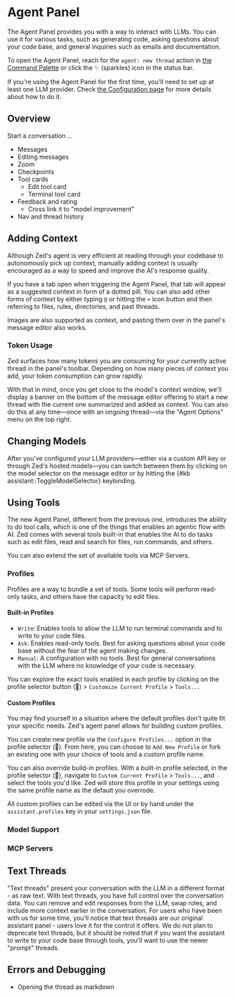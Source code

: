 # Agent Panel

The Agent Panel provides you with a way to interact with LLMs.
You can use it for various tasks, such as generating code, asking questions about your code base, and general inquiries such as emails and documentation.

To open the Agent Panel, reach for the `agent: new thread` action in [the Command Palette](./getting-started#command-palette) or click the ✨ (sparkles) icon in the status bar.

If you're using the Agent Panel for the first time, you'll need to set up at least one LLM provider.
Check [the Configuration page](./configuration.md) for more details about how to do it.

## Overview

Start a conversation ...

- Messages
- Editing messages
- Zoom
- Checkpoints
- Tool cards
  - Edit tool card
  - Terminal tool card
- Feedback and rating
  - Cross link it to "model improvement"
- Nav and thread history

## Adding Context

Although Zed's agent is very efficient at reading through your codebase to autonomously pick up context, manually adding context is usually encouraged as a way to speed and improve the AI's response quality.

If you have a tab open when triggering the Agent Panel, that tab will appear as a suggested context in form of a dotted pill.
You can also add other forms of context by either typing `@` or hitting the `+` icon button and then referring to files, rules, directories, and past threads.

Images are also supported as context, and pasting them over in the panel's message editor also works.

### Token Usage

Zed surfaces how many tokens you are consuming for your currently active thread in the panel's toolbar.
Depending on how many pieces of context you add, your token consumption can grow rapidly.

With that in mind, once you get close to the model's context window, we'll display a banner on the bottom of the message editor offering to start a new thread with the current one summarized and added as context.
You can also do this at any time—once with an ongoing thread—via the "Agent Options" menu on the top right.

## Changing Models

After you've configured your LLM providers—either via a custom API key or through Zed's hosted models—you can switch between them by clicking on the model selector on the message editor or by hitting the {#kb assistant::ToggleModelSelector} keybinding.

## Using Tools

The new Agent Panel, different from the previous one, introduces the ability to do tool calls, which is one of the things that enables an agentic flow with AI.
Zed comes with several tools built-in that enables the AI to do tasks such as edit files, read and search for files, run commands, and others.

You can also extend the set of available tools via MCP Servers.

### Profiles

Profiles are a way to bundle a set of tools.
Some tools will perform read-only tasks, and others have the capacity to edit files.

#### Built-in Profiles

- `Write`: Enables tools to allow the LLM to run terminal commands and to write to your code files.
- `Ask`: Enables read-only tools. Best for asking questions about your code base without the fear of the agent making changes.
- `Manual`: A configuration with no tools. Best for general conversations with the LLM where no knowledge of your code is necessary.

You can explore the exact tools enabled in each profile by clicking on the profile selector button (💬) > `Customize Current Profile` > `Tools...`

#### Custom Profiles

You may find yourself in a situation where the default profiles don't quite fit your specific needs. Zed's agent panel allows for building custom profiles.

You can create new profile via the `Configure Profiles...` option in the profile selector (💬).
From here, you can choose to `Add New Profile` or fork an existing one with your choice of tools and a custom profile name.

You can also override build-in profiles.
With a built-in profile selected, in the profile selector (💬), navigate to `Custom Current Profile` > `Tools...`, and select the tools you'd like.
Zed will store this profile in your settings using the same profile name as the default you overrode.

All custom profiles can be edited via the UI or by hand under the `assistant.profiles` key in your `settings.json` file.

### Model Support

### MCP Servers

## Text Threads

"Text threads" present your conversation with the LLM in a different format - as raw text.
With text threads, you have full control over the conversation data.
You can remove and edit responses from the LLM, swap roles, and include more context earlier in the conversation.
For users who have been with us for some time, you'll notice that text threads are our original assistant panel - users love it for the control it offers.
We do not plan to deprecate text threads, but it should be noted that if you want the assistant to write to your code base through tools, you'll want to use the newer "prompt" threads.

## Errors and Debugging

- Opening the thread as markdown
